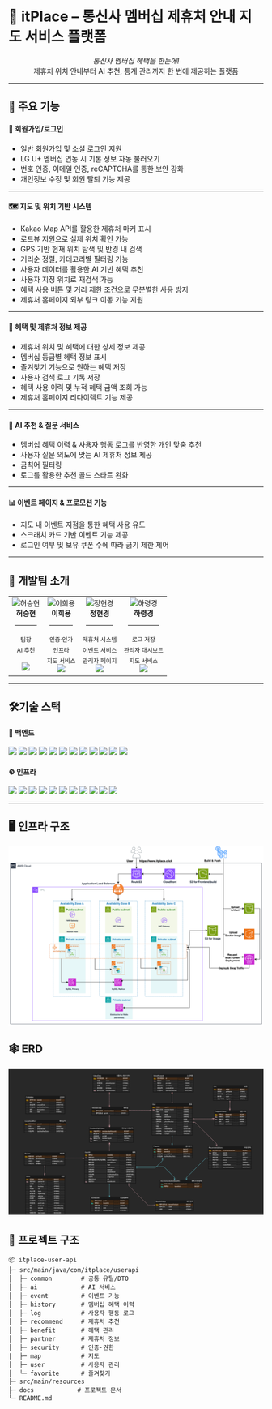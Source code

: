 # 📌 itPlace – 통신사 멤버십 제휴처 안내 지도 서비스 플랫폼

<p align="center">
  <em>통신사 멤버십 혜택을 한눈에!</em><br>
  제휴처 위치 안내부터 AI 추천, 통계 관리까지 한 번에 제공하는 플랫폼
</p>

---

## 🚀 주요 기능

#### 👤 회원가입/로그인

- 일반 회원가입 및 소셜 로그인 지원
- LG U+ 멤버십 연동 시 기본 정보 자동 불러오기
- 번호 인증, 이메일 인증, reCAPTCHA를 통한 보안 강화
- 개인정보 수정 및 회원 탈퇴 기능 제공

---

#### 🗺️ 지도 및 위치 기반 시스템

- Kakao Map API를 활용한 제휴처 마커 표시
- 로드뷰 지원으로 실제 위치 확인 가능
- GPS 기반 현재 위치 탐색 및 반경 내 검색
- 거리순 정렬, 카테고리별 필터링 기능
- 사용자 데이터를 활용한 AI 기반 혜택 추천
- 사용자 지정 위치로 재검색 가능
- 혜택 사용 버튼 및 거리 제한 조건으로 무분별한 사용 방지
- 제휴처 홈페이지 외부 링크 이동 기능 지원

---

#### 🏪 혜택 및 제휴처 정보 제공

- 제휴처 위치 및 혜택에 대한 상세 정보 제공
- 멤버십 등급별 혜택 정보 표시
- 즐겨찾기 기능으로 원하는 혜택 저장
- 사용자 검색 로그 기록 저장
- 혜택 사용 이력 및 누적 혜택 금액 조회 가능
- 제휴처 홈페이지 리다이렉트 기능 제공

---

#### 🤖 AI 추천 & 질문 서비스

- 멤버십 혜택 이력 & 사용자 행동 로그를 반영한 개인 맞춤 추천
- 사용자 질문 의도에 맞는 AI 제휴처 정보 제공
- 금칙어 필터링
- 로그를 활용한 추천 콜드 스타트 완화

---

#### 📊 이벤트 페이지 & 프로모션 기능

- 지도 내 이벤트 지점을 통한 혜택 사용 유도
- 스크래치 카드 기반 이벤트 기능 제공
- 로그인 여부 및 보유 쿠폰 수에 따라 긁기 제한 제어

---

## 👥 개발팀 소개

<p align="center">
<table>
  <tr>
    <td align="center" valign="top">
      <img src="https://avatars.githubusercontent.com/u/173465217?v=4" width="100" alt="허승현"/><br>
      <strong>허승현</strong>
      <hr style="width:80%; border-color:gray;">
      <sub>팀장<br>AI 추천<br></sub><br>
      <a href="https://github.com/HSH-11"><img src="https://img.shields.io/badge/GitHub-181717?style=flat-square&logo=GitHub&logoColor=white"></a>
    </td>
    <td align="center" valign="top">
      <img src="https://avatars.githubusercontent.com/u/50799519?v=4" width="100" alt="이희용"/><br>
      <strong>이희용</strong>
      <hr style="width:80%; border-color:gray;">
      <sub>인증·인가<br>인프라<br>지도 서비스</sub><br>
      <a href="https://github.com/eddie-backdev"><img src="https://img.shields.io/badge/GitHub-181717?style=flat-square&logo=GitHub&logoColor=white"></a>
    </td>
    <td align="center" valign="top">
      <img src="https://avatars.githubusercontent.com/u/135448774?v=4" width="100" alt="정현경"/><br>
      <strong>정현경</strong>
      <hr style="width:80%; border-color:gray;">
      <sub>제휴처 시스템<br>이벤트 서비스<br>관리자 페이지</sub><br>
      <a href="https://github.com/hyunnk"><img src="https://img.shields.io/badge/GitHub-181717?style=flat-square&logo=GitHub&logoColor=white"></a>
    </td>
    <td align="center" valign="top">
      <img src="https://avatars.githubusercontent.com/u/130213698?v=4" width="100" alt="하령경"/><br>
      <strong>하령경</strong>
      <hr style="width:80%; border-color:gray;">
      <sub>로그 저장<br>관리자 대시보드<br>지도 서비스</sub><br>
      <a href="https://github.com/rxgx424"><img src="https://img.shields.io/badge/GitHub-181717?style=flat-square&logo=GitHub&logoColor=white"></a>
    </td>
  </tr>
</table>
</p>


---

## 🛠기술 스택

#### 🔧 백엔드

<p align="left">
<img src="https://img.shields.io/badge/Java-007396?style=flat&logo=openjdk&logoColor=white" /> 
<img src="https://img.shields.io/badge/Spring-6DB33F?style=flat&logo=spring&logoColor=white" />
<img src="https://img.shields.io/badge/Spring%20Data-6DB33F?style=flat&logo=spring&logoColor=white" />
<img src="https://img.shields.io/badge/Spring%20Security-6DB33F?style=flat&logo=springsecurity&logoColor=white" />
<img src="https://img.shields.io/badge/Spring%20AI-66CC66?style=flat&logo=spring&logoColor=white" />
<img src="https://img.shields.io/badge/OpenAI-412991?style=flat&logo=openai&logoColor=white" />
<img src="https://img.shields.io/badge/OAuth-000000?style=flat&logo=oauth&logoColor=white" />
<img src="https://img.shields.io/badge/MySQL-4479A1?style=flat&logo=mysql&logoColor=white" />
<img src="https://img.shields.io/badge/MongoDB-47A248?style=flat&logo=mongodb&logoColor=white" />
<img src="https://img.shields.io/badge/Redis-DC382D?style=flat&logo=redis&logoColor=white" />
<img src="https://img.shields.io/badge/Elasticsearch-005571?style=flat&logo=elasticsearch&logoColor=white" />
<img src="https://img.shields.io/badge/Kibana-E8478B?style=flat&logo=kibana&logoColor=white" />
</p>

#### ⚙️ 인프라

<p align="left">
<img src="https://img.shields.io/badge/Route53-FF9900?style=flat&logo=amazon-aws&logoColor=white" />
<img src="https://img.shields.io/badge/CloudFront-232F3E?style=flat&logo=amazon-aws&logoColor=white" />
<img src="https://img.shields.io/badge/Elastic%20Load%20Balancing-FF9900?style=flat&logo=amazon-aws&logoColor=white" />
<img src="https://img.shields.io/badge/GitHub%20Actions-2088FF?style=flat&logo=githubactions&logoColor=white" />
<img src="https://img.shields.io/badge/CodeDeploy-6DB33F?style=flat&logo=aws-code-deploy&logoColor=white" />
<img src="https://img.shields.io/badge/Elastic%20Container%20Registry-FF9900?style=flat&logo=amazon-ecs&logoColor=white" />
<img src="https://img.shields.io/badge/Docker-2496ED?style=flat&logo=docker&logoColor=white" />
<img src="https://img.shields.io/badge/EC2-FF9900?style=flat&logo=amazon-ec2&logoColor=white" />
<img src="https://img.shields.io/badge/App%20Auto%20Scaling-FF9900?style=flat&logo=amazon-aws&logoColor=white" />
<img src="https://img.shields.io/badge/RDS-527FFF?style=flat&logo=amazonrds&logoColor=white" />
<img src="https://img.shields.io/badge/S3-569A31?style=flat&logo=amazon-s3&logoColor=white" />
</p>

---

## 🖥️ 인프라 구조

![아키텍처 다이어그램](docs/architecture.png)

## 🕸️ ERD

![ERD](docs/erd.png)

## 📁 프로젝트 구조

```text
📦 itplace-user-api
├─ src/main/java/com/itplace/userapi
│  ├─ common        # 공통 유틸/DTO
│  ├─ ai            # AI 서비스
│  ├─ event         # 이벤트 기능
│  ├─ history       # 멤버십 혜택 이력
│  ├─ log           # 사용자 행동 로그
│  ├─ recommend     # 제휴처 추천    
│  ├─ benefit       # 혜택 관리
│  ├─ partner       # 제휴처 정보
│  ├─ security      # 인증·권한
|  ├─ map           # 지도 
│  ├─ user          # 사용자 관리
│  └─ favorite      # 즐겨찾기
├─ src/main/resources
├─ docs            # 프로젝트 문서
└─ README.md
